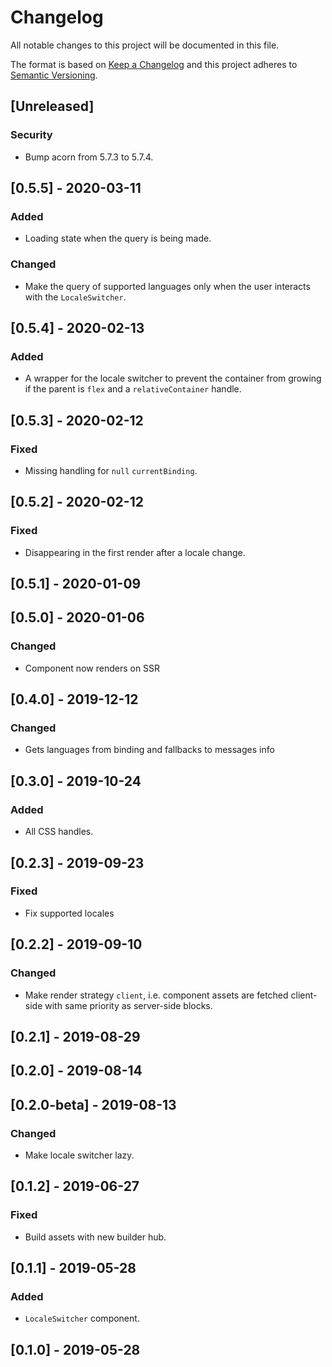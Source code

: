 # Changelog

All notable changes to this project will be documented in this file.

The format is based on [Keep a Changelog](http://keepachangelog.com/en/1.0.0/)
and this project adheres to [Semantic Versioning](http://semver.org/spec/v2.0.0.html).

## [Unreleased]
### Security
- Bump acorn from 5.7.3 to 5.7.4.

## [0.5.5] - 2020-03-11
### Added
- Loading state when the query is being made.

### Changed
- Make the query of supported languages only when the user interacts with the `LocaleSwitcher`.

## [0.5.4] - 2020-02-13
### Added
- A wrapper for the locale switcher to prevent the container from growing if the parent is `flex` and a `relativeContainer` handle.

## [0.5.3] - 2020-02-12
### Fixed
- Missing handling for `null` `currentBinding`.

## [0.5.2] - 2020-02-12
### Fixed
- Disappearing in the first render after a locale change.

## [0.5.1] - 2020-01-09

## [0.5.0] - 2020-01-06
### Changed
- Component now renders on SSR

## [0.4.0] - 2019-12-12
### Changed
- Gets languages from binding and fallbacks to messages info

## [0.3.0] - 2019-10-24
### Added
- All CSS handles.

## [0.2.3] - 2019-09-23
### Fixed
- Fix supported locales

## [0.2.2] - 2019-09-10

### Changed
- Make render strategy `client`, i.e. component assets are fetched client-side with same priority as server-side blocks.

## [0.2.1] - 2019-08-29

## [0.2.0] - 2019-08-14

## [0.2.0-beta] - 2019-08-13

### Changed
- Make locale switcher lazy.

## [0.1.2] - 2019-06-27
### Fixed
- Build assets with new builder hub.

## [0.1.1] - 2019-05-28
### Added
- `LocaleSwitcher` component.

## [0.1.0] - 2019-05-28
